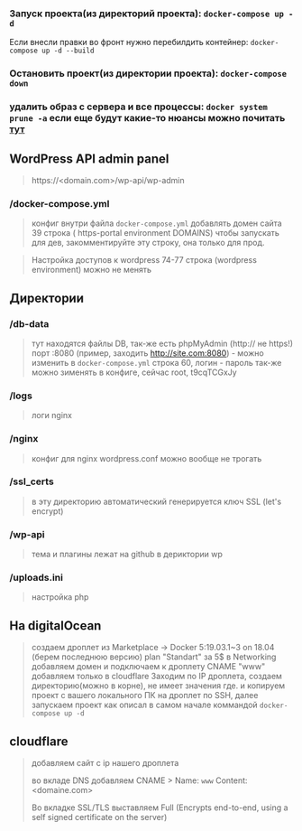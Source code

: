 ### Запуск проекта(из директорий проекта): `docker-compose up -d`
Если внесли правки во фронт нужно перебилдить контейнер: `docker-compose up -d --build`
### Остановить проект(из директории проекта): `docker-compose down`
### удалить образ с сервера и все процессы: `docker system prune -a` если еще будут какие-то нюансы можно почитать [тут](https://www.digitalocean.com/community/tutorials/how-to-remove-docker-images-containers-and-volumes)

## WordPress API admin panel
> https://<domain.com>/wp-api/wp-admin
> 


### /docker-compose.yml
> конфиг внутри файла `docker-compose.yml` 
добавлять домен сайта 39 строка ( https-portal environment DOMAINS) чтобы запускать для дев, закомментируйте эту строку, она только для прод.

> Настройка доступов к wordpress 74-77 строка (wordpress environment) можно не менять

## Директории
### /db-data 
> тут находятся файлы DB, так-же есть phpMyAdmin (http:// не https!) порт :8080 (пример, заходить http://site.com:8080) - можно изменить в `docker-compose.yml` строка 60, логин - пароль так-же можно зименять в конфиге, сейчас root, t9cqTCGxJy

### /logs
> логи nginx

### /nginx
> конфиг для nginx wordpress.conf можно вообще не трогать

### /ssl_certs
> в эту директорию автоматический генерируется ключ SSL (let's encrypt)

### /wp-api 
> тема и плагины лежат на github в дериктории wp

### /uploads.ini 
> настройка php 

## На digitalOcean
> создаем дроплет из Marketplace -> Docker 5:19.03.1~3 on 18.04 (берем последнюю версию) plan "Standart" за 5$
> в Networking добавляем домен и подключаем к дроплету CNAME "www" добавляем только в cloudflare
> Заходим по IP дроплета, создаем директорию(можно в корне), не имеет значения где. и копируем проект с вашего локального ПК на дроплет по SSH, далее запускаем проект как описал в самом начале коммандой `docker-compose up -d`

## cloudflare
> добавляем сайт с ip нашего дроплета
> 
> во вкладе DNS добавляем CNAME > Name: `www` Content: <domaine.com>
> 
> Во вкладке SSL/TLS выставляем Full (Encrypts end-to-end, using a self signed certificate on the server)